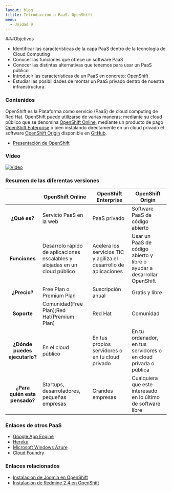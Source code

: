 ```yaml
---
layout: blog
tittle: Introducción a PaaS. OpenShift
menu:
  - Unidad 9
---
```


###Objetivos

* Identificar las características de la capa PaaS dentro de la tecnología de
  Cloud Computing
* Conocer las funciones que ofrece un software PaaS
* Conocer las distintas alternativas que tenemos para usar un PaaS público
* Introducir las características de un PaaS en concreto: OpenShift
* Estudiar las posibilidades de montar un PaaS privado dentro de nuestra
  infraestructura.

### Contenidos

OpenShift es la Plataforma como servicio (PaaS) de cloud computing de Red
Hat. OpenShift puede utilizarse de varias maneras: mediante su cloud público que
se denomina [OpenShift Online](https://www.openshift.com/), mediante un producto
de pago [OpenShift Enterprise](https://www.openshift.com/products/enterprise) o
bien instalando directamente en un cloud privado el software [OpenShift
Origin](http://openshift.github.io/) disponible en
[GitHub](https://github.com/openshift).

* [Presentación de OpenShift](presentacion_openshift.html)

### Vídeo

[![Video](http://img.youtube.com/vi/-bmbGfyNKCMc/0.jpg)](https://www.youtube.com/watch?v=bmbGfyNKCMc)

### Resumen de las diferentas versiones

|     |OpenShift Online|OpenShift Enterprise|OpenShift Origin|
|:---:|----------------|--------------------|----------------|
|**¿Qué es?**|Servicio PaaS en la web|PaaS privado|Software PaaS de código abierto|
|**Funciones**|Desarrolo rápido de aplicaciones escalables y alojadas en un cloud público|Acelera los servicios TIC y agiliza el desarrollo de aplicaciones|Usar un PaaS de código abierto y libre o ayudar a desarrollar  OpenShift|
|**¿Precio?**|Free Plan o Premium Plan|Suscripción anual|Gratis y libre|
|**Soporte**|Comunidad(Free Plan);Red Hat(Premium Plan)|Red Hat|Comunidad|
|**¿Dónde puedes ejecutarlo?**|En el cloud público|En tus propios servidores o en tu cloud privado|En tu ordenador, en tus servidores o en cloud privada o pública|
|**¿Para quién esta pensado?**|Startups, desarroladores, pequeñas empresas|Grandes empresas|Cualquiera que este interesado en lo último de software libre|

### Enlaces de otros PaaS

* [Google App Engine](https://developers.google.com/appengine/)
* [Heroku](http://www.heroku.com/)
* [Microsoft Windows Azure](http://www.windowsazure.com/)
* [Cloud Foundry](http://cloudfoundry.org/index.html)

### Enlaces relacionados

* [Instalación de Joomla en OpenShift](http://albertomolina.wordpress.com/2012/12/26/instalacion-de-joomla-en-openshift/)
* [Instalación de Redmine 2.4 en OpenShift](http://www.systerminal.com/2014/03/11/instalacion-de-redmine-2-4-en-openshift/)

